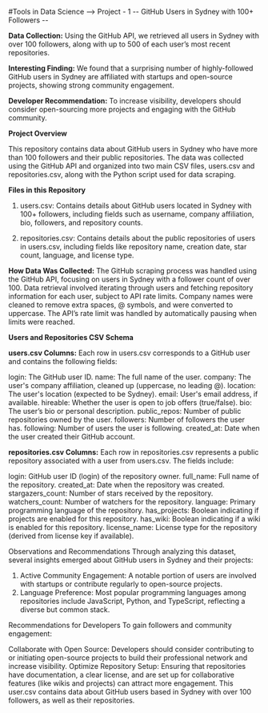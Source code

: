   #Tools in Data Science --> Project - 1 -- GitHub Users in Sydney with 100+ Followers --

**Data Collection:** Using the GitHub API, we retrieved all users in Sydney with over 100 followers, along with up to 500 of each user’s most recent repositories.

**Interesting Finding:** We found that a surprising number of highly-followed GitHub users in Sydney are affiliated with startups and open-source projects, showing strong community engagement.

**Developer Recommendation:** To increase visibility, developers should consider open-sourcing more projects and engaging with the GitHub community.


**Project Overview**

This repository contains data about GitHub users in Sydney who have more than 100 followers and their public repositories. The data was collected using the GitHub API and organized into two main CSV files, users.csv and repositories.csv, along with the Python script used for data scraping.

**Files in this Repository**
1. users.csv: Contains details about GitHub users located in Sydney with 100+ followers, including fields such as username, company affiliation, bio, followers, and repository counts.

2. repositories.csv: Contains details about the public repositories of users in users.csv, including fields like repository name, creation date, star count, language, and license type.


**How Data Was Collected:**
The GitHub scraping process was handled using the GitHub API, focusing on users in Sydney with a follower count of over 100. Data retrieval involved iterating through users and fetching repository information for each user, subject to API rate limits. Company names were cleaned to remove extra spaces, @ symbols, and were converted to uppercase. The API’s rate limit was handled by automatically pausing when limits were reached.


**Users and Repositories CSV Schema**

**users.csv Columns:**
Each row in users.csv corresponds to a GitHub user and contains the following fields:

login: The GitHub user ID.
name: The full name of the user.
company: The user's company affiliation, cleaned up (uppercase, no leading @).
location: The user's location (expected to be Sydney).
email: User's email address, if available.
hireable: Whether the user is open to job offers (true/false).
bio: The user’s bio or personal description.
public_repos: Number of public repositories owned by the user.
followers: Number of followers the user has.
following: Number of users the user is following.
created_at: Date when the user created their GitHub account.

**repositories.csv Columns:**
Each row in repositories.csv represents a public repository associated with a user from users.csv. The fields include:

login: GitHub user ID (login) of the repository owner.
full_name: Full name of the repository.
created_at: Date when the repository was created.
stargazers_count: Number of stars received by the repository.
watchers_count: Number of watchers for the repository.
language: Primary programming language of the repository.
has_projects: Boolean indicating if projects are enabled for this repository.
has_wiki: Boolean indicating if a wiki is enabled for this repository.
license_name: License type for the repository (derived from license key if available).


Observations and Recommendations
Through analyzing this dataset, several insights emerged about GitHub users in Sydney and their projects:
1. Active Community Engagement: A notable portion of users are involved with startups or contribute regularly to open-source projects.
2. Language Preference: Most popular programming languages among repositories include JavaScript, Python, and TypeScript, reflecting a diverse but common stack.

Recommendations for Developers
To gain followers and community engagement:

Collaborate with Open Source: Developers should consider contributing to or initiating open-source projects to build their professional network and increase visibility.
Optimize Repository Setup: Ensuring that repositories have documentation, a clear license, and are set up for collaborative features (like wikis and projects) can attract more engagement.
This user.csv contains data about GitHub users based in Sydney with over 100 followers, as well as their repositories.

